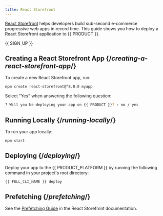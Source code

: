 ```yaml
---
title: React Storefront
---
```


[React Storefront](https://docs.reactstorefront.io) helps developers build sub-second e-commerce progressive web apps in record time. This guide shows you how to deploy a React Storefront application to {{ PRODUCT }}.

{{ SIGN_UP }}

## Creating a React Storefront App {/*creating-a-react-storefront-app*/}

To create a new React Storefront app, run:

```bash
npm create react-storefront@^8.0.0 myapp
```

Select "Yes" when answering the following question:

```bash
? Will you be deploying your app on {{ PRODUCT }}? › no / yes
```

## Running Locally {/*running-locally*/}

To run your app locally:

```bash
npm start
```

## Deploying {/*deploying*/}

Deploy your app to the {{ PRODUCT_PLATFORM }} by running the following command in your project's root directory:

```bash
{{ FULL_CLI_NAME }} deploy
```

## Prefetching {/*prefetching*/}

See the [Prefetching Guide](https://docs.reactstorefront.io/guides/performance/prefetching) in the React Storefront documentation.
